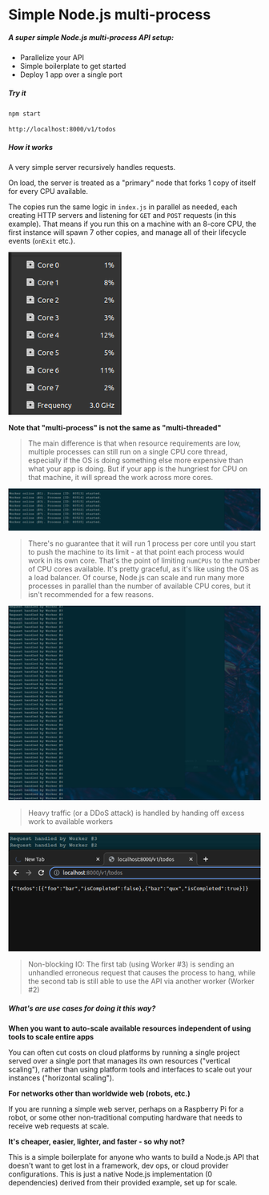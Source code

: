  # Simple Node.js multi-process

 #####  A super simple Node.js multi-process API setup:

 - Parallelize your API
 - Simple boilerplate to get started
 - Deploy 1 app over a single port

##### Try it

`npm start`

`http://localhost:8000/v1/todos`

##### How it works

A very simple server recursively handles requests.

On load, the server is treated as a "primary" node that forks 1 copy of itself for every CPU available.

The copies run the same logic in `index.js` in parallel as needed, each creating HTTP servers and listening for `GET` and `POST` requests (in this example).
That means if you run this on a machine with an 8-core CPU, the first instance will spawn 7 other copies, and manage all of their lifecycle events (`onExit` etc.).

![cores](cores.png)

**Note that "multi-process" is not the same as "multi-threaded"**

> The main difference is that when resource requirements are low, multiple processes can still run on a single CPU core thread, especially if the OS is doing something else more expensive than what your app is doing. But if your app is the hungriest for CPU on that machine, it will spread the work across more cores.

![multi-process](workers.png)

> There's no guarantee that it will run 1 process per core until you start to push the machine to its limit - at that point each process would work in its own core. That's the point of limiting `numCPUs` to the number of CPU cores available. It's pretty graceful, as it's like using the OS as a load balancer. Of course, Node.js can scale and run many more processes in parallel than the number of available CPU cores, but it isn't recommended for a few reasons.

![load balancer](requests.png)

> Heavy traffic (or a DDoS attack) is handled by handing off excess work to available workers

![non-blocking io](nonblocking.png)

> Non-blocking IO: The first tab (using Worker #3) is sending an unhandled erroneous request that causes the process to hang, while the second tab is still able to use the API via another worker (Worker #2)

##### What's are use cases for doing it this way?

**When you want to auto-scale available resources independent of using tools to scale entire apps**

You can often cut costs on cloud platforms by running a single project served over a single port that manages its own resources ("vertical scaling"), rather than using platform tools and interfaces to scale out your instances ("horizontal scaling").

**For networks other than worldwide web (robots, etc.)**

If you are running a simple web server, perhaps on a Raspberry Pi for a robot, or some other non-traditional computing hardware that needs to receive web requests at scale.

**It's cheaper, easier, lighter, and faster - so why not?**

This is a simple boilerplate for anyone who wants to build a Node.js API that doesn't want to get lost in a framework, dev ops, or cloud provider configurations. This is just a native Node.js implementation (0 dependencies) derived from their provided example, set up for scale.
